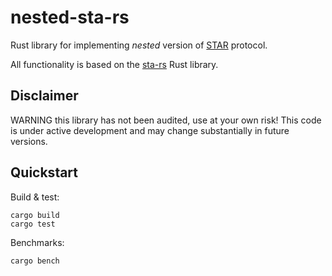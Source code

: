 # nested-sta-rs

Rust library for implementing _nested_ version of [STAR](https://arxiv.org/abs/2109.10074) protocol.

All functionality is based on the [sta-rs](https://github.com/brave-experiments/sta-rs) Rust library.

## Disclaimer

WARNING this library has not been audited, use at your own risk! This
code is under active development and may change substantially in future
versions.

## Quickstart

Build & test:
```
cargo build
cargo test
```

Benchmarks:
```
cargo bench
```
